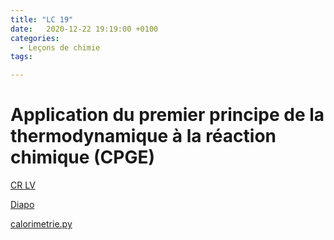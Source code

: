 ```yaml
---
title: "LC 19"
date:   2020-12-22 19:19:00 +0100
categories:
  - Leçons de chimie
tags:

---
```

# Application du premier principe de la thermodynamique à la réaction chimique (CPGE)

[CR LV](/assets/pdf/LC19.pdf)

<object class="pdf fitvidsignore" data="/assets/pdf/LC19.pdf" type="application/pdf"></object>

<a href="/assets/pptx/LC19.pptx" download>Diapo</a>

<a href="/assets/python/calorimetrie.py" download>calorimetrie.py</a>
